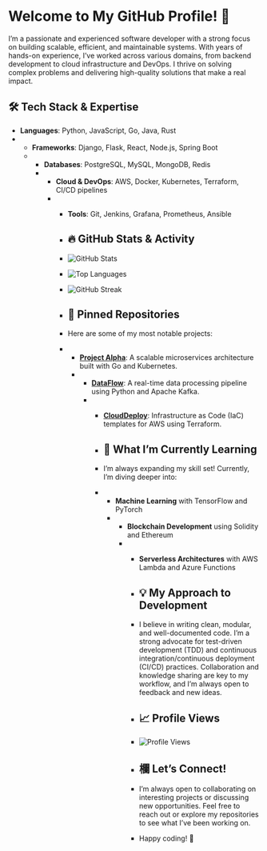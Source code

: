 # Welcome to My GitHub Profile! 👋  

I’m a passionate and experienced software developer with a strong focus on building scalable, efficient, and maintainable systems. With years of hands-on experience, I’ve worked across various domains, from backend development to cloud infrastructure and DevOps. I thrive on solving complex problems and delivering high-quality solutions that make a real impact.  

## 🛠️ Tech Stack & Expertise  
- **Languages**: Python, JavaScript, Go, Java, Rust
- - **Frameworks**: Django, Flask, React, Node.js, Spring Boot
  - - **Databases**: PostgreSQL, MySQL, MongoDB, Redis
    - - **Cloud & DevOps**: AWS, Docker, Kubernetes, Terraform, CI/CD pipelines
      - - **Tools**: Git, Jenkins, Grafana, Prometheus, Ansible
       
        - ## 🔥 GitHub Stats & Activity
        - ![GitHub Stats](https://github-readme-stats.vercel.app/api?username=EdwardHardman4628&show_icons=true&theme=radical)
        - ![Top Languages](https://github-readme-stats.vercel.app/api/top-langs/?username=EdwardHardman4628&layout=compact&theme=radical)
        - ![GitHub Streak](https://github-readme-streak-stats.herokuapp.com/?user=EdwardHardman4628&theme=radical)
       
        - ## 📌 Pinned Repositories
        - Here are some of my most notable projects:
        - - **[Project Alpha](https://github.com/EdwardHardman4628/ProjectAlpha)**: A scalable microservices architecture built with Go and Kubernetes.
          - - **[DataFlow](https://github.com/EdwardHardman4628/DataFlow)**: A real-time data processing pipeline using Python and Apache Kafka.
            - - **[CloudDeploy](https://github.com/EdwardHardman4628/CloudDeploy)**: Infrastructure as Code (IaC) templates for AWS using Terraform.
             
              - ## 🌱 What I’m Currently Learning
              - I’m always expanding my skill set! Currently, I’m diving deeper into:
              - - **Machine Learning** with TensorFlow and PyTorch
                - - **Blockchain Development** using Solidity and Ethereum
                  - - **Serverless Architectures** with AWS Lambda and Azure Functions
                   
                    - ## 💡 My Approach to Development
                    - I believe in writing clean, modular, and well-documented code. I’m a strong advocate for test-driven development (TDD) and continuous integration/continuous deployment (CI/CD) practices. Collaboration and knowledge sharing are key to my workflow, and I’m always open to feedback and new ideas.
                   
                    - ## 📈 Profile Views
                    - ![Profile Views](https://komarev.com/ghpvc/?username=EdwardHardman4628&color=blue&style=flat-square)
                   
                    - ## 欄 Let’s Connect!
                    - I’m always open to collaborating on interesting projects or discussing new opportunities. Feel free to reach out or explore my repositories to see what I’ve been working on.
                   
                    - Happy coding! 🚀
